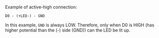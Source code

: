 Example of active-high connection:

```
D0 - (+LED-) - GND
```

In this example, `GND` is always LOW. Therefore, only when D0 is HIGH (has higher potential than the (-) side (GND)) can the LED be lit up.